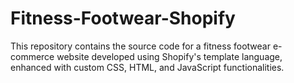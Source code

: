 # Fitness-Footwear-Shopify
This repository contains the source code for a fitness footwear e-commerce website developed using Shopify's template language, enhanced with custom CSS, HTML, and JavaScript functionalities.
